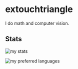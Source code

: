 # extouchtriangle

I do math and computer vision.

## Stats

![my stats](https://github-readme-stats.vercel.app/api?username=extouchtriangle&theme=tokyonight&hide_border=true&show_icons=true&count_private=true)

![my preferred languages](https://github-readme-stats.vercel.app/api/top-langs/?username=extouchtriangle&theme=tokyonight&show_icons=true&hide_border=true)
